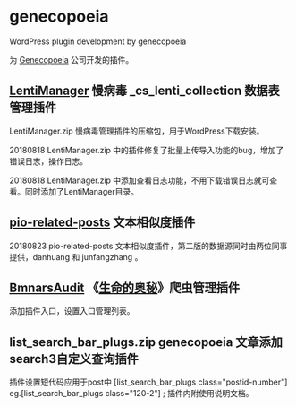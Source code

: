 # genecopoeia
WordPress plugin development by genecopoeia

为 [Genecopoeia](https://www.genecopoeia.com/) 公司开发的插件。

## [LentiManager](https://github.com/huimingdeng/genecopoeia/tree/master/LentiManager) 慢病毒 _cs_lenti_collection 数据表管理插件 ##
LentiManager.zip 慢病毒管理插件的压缩包，用于WordPress下载安装。

20180818 LentiManager.zip 中的插件修复了批量上传导入功能的bug，增加了错误日志，操作日志。

20180818 LentiManager.zip 中添加查看日志功能，不用下载错误日志就可查看。同时添加了LentiManager目录。

## [pio-related-posts](https://github.com/huimingdeng/genecopoeia/tree/master/pio-related-posts) 文本相似度插件 ##

20180823 pio-related-posts 文本相似度插件，第二版的数据源同时由两位同事提供，danhuang 和 junfangzhang 。

## [BmnarsAudit](https://github.com/huimingdeng/genecopoeia/tree/master/BmnarsAudit) 《[生命的奥秘](http://www.lifeomics.com/)》爬虫管理插件 ##
添加插件入口，设置入口管理列表。

## list_search_bar_plugs.zip genecopoeia 文章添加search3自定义查询插件 ##
插件设置短代码应用于post中 [list_search_bar_plugs class="postid-number"] eg.[list_search_bar_plugs class="120-2"] ; 插件内附使用说明文档。


